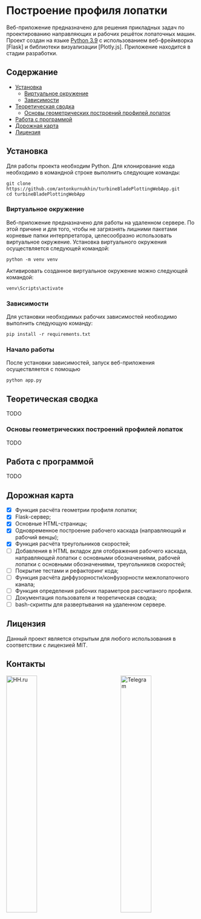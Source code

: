 # Построение профиля лопатки

Веб-приложение предназначено для решения прикладных задач по проектированию направляющих и рабочих решёток лопаточных машин. Проект создан на языке [Python 3.9](https://www.python.org/downloads/release/python-390/) с использованием веб-фреймворка [Flask] и библиотеки визуализации [Plotly.js]. Приложение находится в стадии разработки.

## Содержание

- [Установка](#установка)
    - [Виртуальное окружение](#виртуальное-окружение)
    - [Зависимости](#зависимости)
- [Теоретическая сводка](#теоретическая-сводка)
    - [Основы геометрических построений профилей лопаток](#основы-геометрических-построений-профилей-лопаток)
- [Работа с программой](#работа-с-программой)
- [Дорожная карта](#дорожная-карта)
- [Лицензия](#лицензия)

## Установка

Для работы проекта необходим Python. Для клонирование кода необходимо в командной строке выполнить следующие команды:

```
git clone https://github.com/antonkurnukhin/turbineBladePlottingWebApp.git
cd turbineBladePlottingWebApp
```

### Виртуальное окружение

Веб-приложение предназначено для работы на удаленном сервере. По этой причине и для того, чтобы не загрязнять лишними пакетами корневые папки интерпретатора, целесообразно использовать виртуальное окружение. Установка виртуального окружения осуществляется следующей командой:

```
python -m venv venv
```

Активировать созданное виртуальное окружение можно следующей командой:

```
venv\Scripts\activate
```

### Зависимости

Для установки необходимых рабочих зависимостей необходимо выполнить следующую команду:

``` 
pip install -r requirements.txt
````

### Начало работы

После установки зависимостей, запуск веб-приложения осуществляется с помощью

``` 
python app.py
````

## Теоретическая сводка

TODO

### Основы геометрических построений профилей лопаток

TODO

## Работа с программой

TODO

## Дорожная карта

- [x] Функция расчёта геометрии профиля лопатки;
- [x] Flask-сервер;
- [x] Основные HTML-страницы;
- [x] Одновременное построение рабочего каскада (направляющий и рабочий венцы);
- [x] Функция расчёта треугольников скоростей;
- [ ] Добавления в HTML вкладок для отображения рабочего каскада, направляющей лопатки с основными обозначениями, рабочей лопатки с основными обозначениями, треугольников скоростей;
- [ ] Покрытие тестами и рефакторинг кода;
- [ ] Функция расчёта диффузорности/конфузорности межлопаточного канала;
- [ ] Функция определения рабочих параметров рассчитаного профиля.
- [ ] Документация пользователя и теоретическая сводка;
- [ ] bash-скрипты для развертывания на удаленном сервере.

## Лицензия

Данный проект является открытым для любого использования в соответствии с лицензией MIT.

## Контакты

<img src="./static/logos/hh.png" alt="HH.ru" title="" align="left" width="40%" />
<img src="./static/logos/tg.png" alt="Telegram" title="" align="right" width="40%" />
